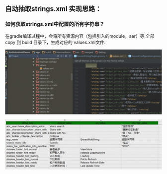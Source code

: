 ## 自动抽取strings.xml 实现思路：

### 如何获取strings.xml中配置的所有字符串？
 在gradle编译过程中，会将所有资源内容（包括引入的module，aar）等,全部 copy 到 build 目录下，生成对应的 values.xml文件:


![value文件路径](https://github.com/zhaoyubetter/MarkdownPhotos/raw/master/img/build_values-.png)

![value文件路径](https://github.com/zhaoyubetter/MarkdownPhotos/raw/master/img/plugin_extract_strings.jpg)

